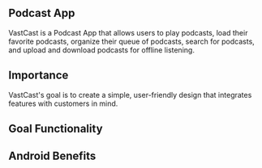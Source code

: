## Podcast App

VastCast is a Podcast App that allows users to play podcasts, load their favorite podcasts, organize their queue of podcasts, search for podcasts, and upload and download podcasts for offline listening.

## Importance

VastCast's goal is to create a simple, user-friendly design that integrates features with customers in mind.

## Goal Functionality



## Android Benefits


